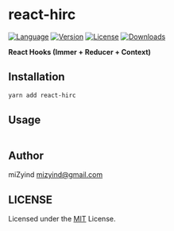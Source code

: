 # react-hirc

[![Language](https://badgen.net/badge/language/Typescript/orange)](https://www.typescriptlang.org)
[![Version](https://badgen.net/npm/v/react-hirc)](https://www.npmjs.com/package/react-hirc)
[![License](https://badgen.net/github/license/miZyind/react-hirc)](https://github.com/miZyind/react-hirc/blob/master/LICENSE)
[![Downloads](https://badgen.net/npm/dt/react-hirc)](https://www.npmjs.com/package/react-hirc)

**React Hooks (Immer + Reducer + Context)**

## Installation

```bash
yarn add react-hirc
```

## Usage

```typescript
```

## Author

miZyind <mizyind@gmail.com>

## LICENSE

Licensed under the [MIT](LICENSE) License.
